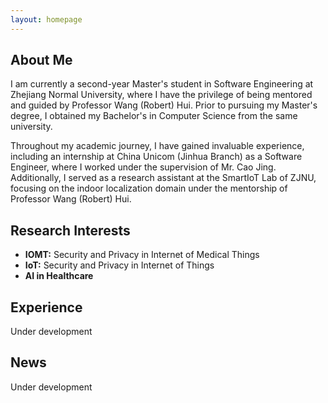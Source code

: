 ```yaml
---
layout: homepage
---
```


## About Me

I am currently a second-year Master's student in Software Engineering at Zhejiang Normal University,
 where I have the privilege of being mentored and guided by Professor Wang (Robert) Hui. 
 Prior to pursuing my Master's degree, I obtained my Bachelor's in Computer Science 
 from the same university.

Throughout my academic journey, I have gained invaluable experience, including an 
internship at China Unicom (Jinhua Branch) as a Software Engineer, where 
I worked under the supervision of Mr. Cao Jing. Additionally, I 
served as a research assistant at the SmartIoT Lab of ZJNU, focusing on
 the indoor localization domain under the mentorship of Professor Wang (Robert) Hui.


## Research Interests

- **IOMT:** Security and Privacy in Internet of Medical Things
- **IoT:** Security and Privacy in Internet of Things
- **AI in Healthcare**


## Experience
Under development

## News

 Under development
<!-- - **[Feb. 2020]** Our paper about incremental learning is accepted to CVPR 2020.
- **[Feb. 2020]** We will host the ACM Multimedia Asia 2020 conference in Singapore!
- **[Sept. 2019]** Our paper about few-shot learning is accepted to NeurIPS 2019.
- **[Mar. 2019]** Our paper about few-shot learning is accepted to CVPR 2019. -->

<!-- {% include_relative _includes/publications.md %}

{% include_relative _includes/services.md %} -->

